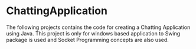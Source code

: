 # ChattingApplication
The following projects contains the code for creating a Chatting Application using Java. This project is only for windows based application to Swing package is used and Socket Programming concepts are also used.
